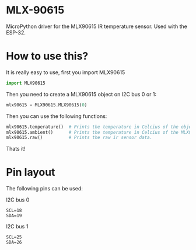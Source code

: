 # MLX-90615
MicroPython driver for the MLX90615 IR temperature sensor. Used with the ESP-32.

# How to use this?
It is really easy to use, first you import MLX90615
```python
import MLX90615
```

Then you need to create a MLX90615 object on I2C bus 0 or 1:
```python
mlx90615 = MLX90615.MLX90615(0)
```

Then you can use the following functions:
```python
mlx90615.temperature()  # Prints the temperature in Celcius of the object the MLX90615 is pointing at.
mlx90615.ambient()      # Prints the temperature in Celcius of the MLX90615 package.
mlx90615.raw()          # Prints the raw ir sensor data.
```
Thats it!
# Pin layout
The following pins can be used:

I2C bus 0
```
SCL=18
SDA=19
```
I2C bus 1
```
SCL=25
SDA=26
```
